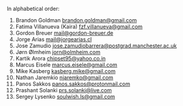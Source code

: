 In alphabetical order:

  1. Brandon Goldman <brandon.goldman@gmail.com>
  2. Fatima Villanueva (Kaira) <fzf.villanueva@gmail.com>
  3. Gordon Breuer <mail@gordon-breuer.de>
  4. Jorge Arias <mail@jorgearias.cl>
  5. Jose Zamudio <jose.zamudiobarrera@postgrad.manchester.ac.uk>
  6. Jørn Ølmheim <jorn@olmheim.com>
  7. Kartik Arora <chipset95@yahoo.co.in>
  8. Marcus Eisele <marcus.eisele@gmail.com>
  9. Mike Kasberg <kasberg.mike@gmail.com>
  10. Nathan Jaremkio <njaremko@gmail.com>
  11. Panos Sakkos <panos.sakkos@protonmail.com>
  12. Prashant Solanki <prs.solanki@live.com>
  13. Sergey Lysenko <soulwish.ls@gmail.com>
